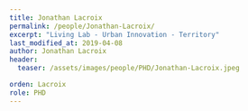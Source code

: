 ```yaml
---
title: Jonathan Lacroix
permalink: /people/Jonathan-Lacroix/
excerpt: "Living Lab - Urban Innovation - Territory"
last_modified_at: 2019-04-08
author: Jonathan Lacroix
header:
  teaser: /assets/images/people/PHD/Jonathan-Lacroix.jpeg

orden: Lacroix
role: PHD
---
```


